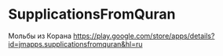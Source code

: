 # SupplicationsFromQuran

Мольбы из Корана 
https://play.google.com/store/apps/details?id=jmapps.supplicationsfromquran&hl=ru
